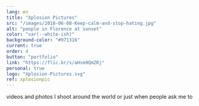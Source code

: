 ```yaml
---
lang: en
title: "Xplosion Pictures"
src: "/images/2018-06-08-Keep-calm-and-stop-hating.jpg"
alt: "people in Florence at sunset"
color: "var(--white-ish)"
background-color: "#971316"
current: true
order: 4
button: "portfolio"
link: "https://flic.kr/s/aHsm9QmZRj"
personal: true
logo: "Xplosion-Pictures.svg"
ref: xplosionpic
---
```

videos and photos I shoot around the world or just when people ask me to
